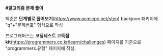 **#알고리즘 문제 풀이**

백준은 **단계별로 풀어보기**(https://www.acmicpc.net/step) backjoon 패키지에 "q"+"문제번호" 형식으로 작성

프로그래머스는 **코딩테스트 고득점 kit**(https://programmers.co.kr/learn/challenges) 페이지를 기준으로 "programmers.유형" 패키지에 작성. 
